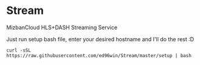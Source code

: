 # Stream
MizbanCloud HLS+DASH Streaming Service

Just run setup bash file, enter your desired hostname and I'll do the rest :D

`curl -sSL https://raw.githubusercontent.com/ed96win/Stream/master/setup | bash`
